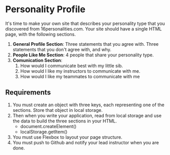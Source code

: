 # Personality Profile

It's time to make your own site that describes your personality type that you discovered from 16personalities.com. Your site should have a single HTML page, with the following sections.

1. **General Profile Section**: Three statements that you agree with. Three statements that you don't agree with, and why.
1. **People Like Me Section**: 4 people that share your personality type.
1. **Comunication Section**:
    1. How would I communicate best with my little sib.
    1. How would I like my instructors to communicate with me.
    1. How would I like my teammates to communicate with me

## Requirements

1. You must create an object with three keys, each representing one of the sections. Store that object in local storage.
2. Then when you write your application, read from local storage and use the data to build the three sections in your HTML.
    - document.createElement()
    - localStorage.getItem()
3. You must use Flexbox to layout your page structure.
4. You must push to Github and notify your lead instructor when you are done.